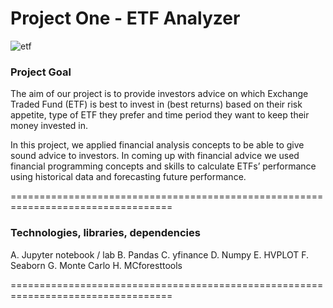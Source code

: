 # Project One - ETF Analyzer


![etf](https://user-images.githubusercontent.com/108433370/186504769-328a3156-e375-4801-85a8-c209ee266a64.jpg)


### Project Goal 

The aim of our project is to provide investors advice on which Exchange Traded Fund (ETF) is best to invest in (best returns) based on their risk appetite, type of ETF they prefer and time period they want to keep their money invested in.

In this project, we applied financial analysis concepts to be able to give sound advice to investors. In coming up with financial advice we used financial programming concepts and skills to calculate ETFs’ performance using historical data and forecasting future performance.

==================================================================================

### Technologies, libraries, dependencies
 
A. Jupyter notebook / lab 
B. Pandas 
C. yfinance 
D. Numpy 
E. HVPLOT 
F. Seaborn 
G. Monte Carlo 
H. MCforesttools 
   
==================================================================================

